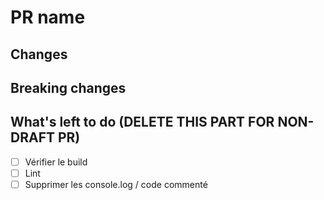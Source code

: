 # PR name

## Changes

## Breaking changes

## What's left to do (DELETE THIS PART FOR NON-DRAFT PR)

- [ ] Vérifier le build
- [ ] Lint
- [ ] Supprimer les console.log / code commenté
